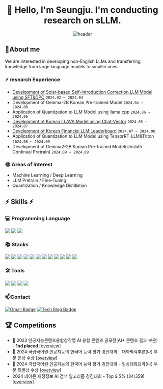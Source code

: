 <div align="center">

# 👋 Hello, I'm Seungju. I'm conducting research on sLLM. 
![header](https://capsule-render.vercel.app/api?type=wave&height=300&color=ADFF2F&text=NUMCHCOMCH&reversal=false&fontAlignY=48&descAlign=47&descAlignY=63&fontAlign=52)
</div>

## 🔭About me
We are interested in developing non-English LLMs and transferring knowledge from large language models to smaller ones.

### ⚡ research Experience
- [Development of Solar-based Self-Introduction Correction LLM Model using SFT&DPO](https://huggingface.co/cpm-ai/Ocelot-Ko-self-instruction-10.8B-v1.0) ```2024.02 ~ 2024.04```
- Development of Gemma-2B Korean Pre-trained Model ```2024.04 ~ 2024.06```
- Application of Quantization to LLM Model using llama.cpp ```2024.06 ~ 2024.06```
- [Development of Korean LLAVA Model using Chat-Vector](https://huggingface.co/nebchi/Llama3-Chat_Vector-kor_llava) ```2024.06 ~ 2024.07```
- [Development of Korean Financial LLM Leaderboard](https://github.com/NUMCHCOMCH/Kor_Finance-leaderboard) ```2024.07 ~ 2024.08```
- Application of Quantization to LLM Model using TensorRT-LLM&Triton ```2024.08 ~ 2024.09 ```
- Development of Gemma2-2B Korean Pre-trained Model(Unsloth Continual Pretrain) ```2024.09 ~ 2024.09 ```

### 😄 Areas of Interest
- Machine Learning / Deep Learning
- LLM Pretrain / Fine-Tuning
- Quantization / Knowledge Distillation

<div>

## ⚡ Skills ⚡

  ### 💻 Programming Language
  <img src="https://img.shields.io/badge/python-3776AB?style=flat-square&logo=python&logoColor=white">
  <img src="https://img.shields.io/badge/R-276DC3?style=flat-square&logo=R&logoColor=white">
  <img src="https://img.shields.io/badge/mysql-4479A1?style=flat-square&logo=mysql&logoColor=white"> <br/> 
 
  ### 📚 Stacks
<!-- Python & ML Stack -->
<img src="https://img.shields.io/badge/Pandas-150458?style=flat-square&logo=Pandas&logoColor=white">
<img src="https://img.shields.io/badge/Numpy-013243?style=flat-square&logo=NumPy&logoColor=white">
<img src="https://img.shields.io/badge/scikit--learn-F7931E?style=flat&logo=scikit-learn&logoColor=white"/>
<img src="https://img.shields.io/badge/PyTorch-EE4C2C?style=flat-square&logo=PyTorch&logoColor=white">
<img src="https://img.shields.io/badge/Matplotlib-11557C?style=flat-square&logo=Matplotlib&logoColor=white">

<!-- Backend & DevOps -->
<img src="https://img.shields.io/badge/FastAPI-009688?style=flat-square&logo=FastAPI&logoColor=white">
<img src="https://img.shields.io/badge/Docker-2496ED?style=flat-square&logo=Docker&logoColor=white">
<img src="https://img.shields.io/badge/Linux-FCC624?style=flat-square&logo=Linux&logoColor=black">
<img src="https://img.shields.io/badge/MySQL-4479A1?style=flat-square&logo=MySQL&logoColor=white">
<img src="https://img.shields.io/badge/Git-F05032?style=flat-square&logo=Git&logoColor=white">

<!-- Vector DB & LLM -->
<img src="https://img.shields.io/badge/Qdrant-6E40C9?style=flat-square&logo=Qdrant&logoColor=white">
<img src="https://img.shields.io/badge/Hugging Face-FFD21F?style=flat-square&logo=HuggingFace&logoColor=black">

  
  ### 🛠 Tools
  <img src="https://img.shields.io/badge/PyCharm-000000?style=flat&logo=PyCharm&logoColor=white"/>
  <img src="https://img.shields.io/badge/Jupyter-F37626?style=flat&logo=Jupyter&logoColor=white"/>  
  <img src="https://img.shields.io/badge/Anaconda-44A833?style=flat&logo=Anaconda&logoColor=white"/> 
  <img src="https://img.shields.io/badge/Tableau-E97627?style=flat-square&logo=Tableau&logoColor=white"/>

 </div>
 
### 📫Contact
[![Gmail Badge](https://img.shields.io/badge/-Gmail-c14438?style=flat-square&logo=Gmail&logoColor=white&link=mailto:anstmdwn34@gmail.com)](mailto:anstmdwn34@gmail.com) 
[![Tech Blog Badge](http://img.shields.io/badge/-Tech%20blog-black?style=flat-square&logo=github&link=https://velog.io/@anstmdwn34/posts)](https://velog.io/@anstmdwn34/posts)

## 🏆 Competitions
- 🥇 2023 인공지능콘텐츠융합창작랩 AI 융합 콘텐츠 공모전(AI+ 콘텐츠 결과 부문) - **1nd placed** [[overview](https://www.gicon.or.kr/board.es?mid=a10201000000&bid=0001&act=view&list_no=29919)]
- 🥈 2024 국립국어원 인공지능의 한국어 능력 평가 경진대회 - 대화맥락추론(나) 부분 은상 수상 [[overview](https://kli.korean.go.kr/benchmark/taskBoardsOrdtm/boardsOrdtm/noticeView.do?page=0&recordId=134&boardOrdtmId=&base.condition=boardOrdtm.title&base.keyword=&size=10)]
- 🥉 2024 국립국어원 인공지능의 한국어 능력 평가 경진대회 - 일상대화요약(나) 부분 특별상 수상 [[overview](https://kli.korean.go.kr/benchmark/taskBoardsOrdtm/boardsOrdtm/noticeView.do?page=0&recordId=134&boardOrdtmId=&base.condition=boardOrdtm.title&base.keyword=&size=10)]
- 2024 데이콘 재정정보 AI 검색 알고리즘 경진대회 - Top 9.5% (34/359) [[overview](https://dacon.io/competitions/official/236295/leaderboard)]
